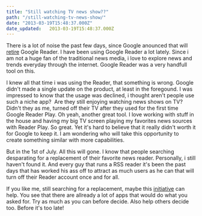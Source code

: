 ```yaml
---
title: "Still watching TV news show??"
path: "/still-watching-tv-news-show/"
date: "2013-03-19T15:48:37.000Z"
date_updated:   2013-03-19T15:48:37.000Z
---
```


There is a lot of noise the past few days, since Google anounced that will <a href="http://googleblog.blogspot.gr/2013/03/a-second-spring-of-cleaning.html">retire</a> Google Reader. I have been using Google Reader a lot lately. Since i am not a huge fan of the traditional news media, i love to explore news and trends everyday through the internet. Google Reader was a very handfull tool on this.

I knew all that time i was using the Reader, that something is wrong. Google didn't made a single update on the product, at least in the foregound. I was impressed to know that the usage was declined, i thought aren't people use such a niche app?  Are they still enjoying watching news shows on TV? Didn't they as me, turned off their TV after they used for the first time Google Reader Play. Oh yeah, another great tool. I love working with stuff in the house and having my big TV screen playing my favorites news sources with Reader Play. So great. Yet it's hard to believe that it really didn't worth it for Google to keep it. I am wondering who will take this opportunity to create something similar with more capabilities.

But in the 1st of July. All this will gone. I know that people searching desparating for a replacement of their favorite news reader. Personally, i still haven't found it. And every guy that runs a RSS reader it's been the past days that has worked his ass off to attract as much users as he can that will turn off their Reader account once and for all.

If you like me, still searching for a replacement, maybe this <a href="http://www.replacereader.com/">initiative</a> can help. You see that there are allready a lot of apps that would do what you asked for. Try as much as you can before decide. Also help others decide too. Before it's too late!
